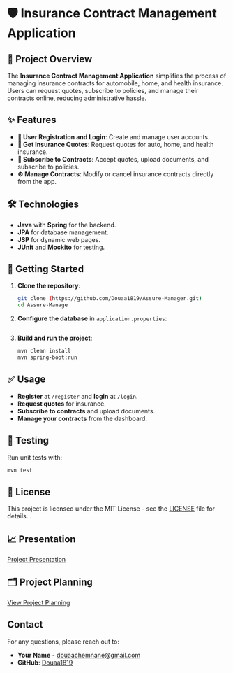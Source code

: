 # 🛡️ Insurance Contract Management Application

## 🚀 Project Overview
The **Insurance Contract Management Application** simplifies the process of managing insurance contracts for automobile, home, and health insurance. Users can request quotes, subscribe to policies, and manage their contracts online, reducing administrative hassle.

## ✨ Features
- **🔐 User Registration and Login**: Create and manage user accounts.
- **📄 Get Insurance Quotes**: Request quotes for auto, home, and health insurance.
- **📝 Subscribe to Contracts**: Accept quotes, upload documents, and subscribe to policies.
- **⚙️ Manage Contracts**: Modify or cancel insurance contracts directly from the app.

## 🛠️ Technologies
- **Java** with **Spring** for the backend.
- **JPA** for database management.
- **JSP** for dynamic web pages.
- **JUnit** and **Mockito** for testing.

## 🏁 Getting Started
1. **Clone the repository**:
    ```bash
    git clone (https://github.com/Douaa1819/Assure-Manager.git)
    cd Assure-Manage
    ```
2. **Configure the database** in `application.properties`:
    ```properties

    ```
3. **Build and run the project**:
    ```bash
    mvn clean install
    mvn spring-boot:run
    ```

## ✅ Usage
- **Register** at `/register` and **login** at `/login`.
- **Request quotes** for insurance.
- **Subscribe to contracts** and upload documents.
- **Manage your contracts** from the dashboard.

## 🧪 Testing
Run unit tests with:
```bash
mvn test
```

## 📜 License
This project is licensed under the MIT License - see the [LICENSE](LICENSE) file for details.
.

## 📈 Presentation
[Project Presentation](https://www.canva.com/design/DAGUNfTqxDU/VvG_1ONTO8RF9ChLAAf9Bg/edit?utm_content=DAGUNfTqxDU&utm_campaign=designshare&utm_medium=link2&utm_source=sharebutton)

## 🗂️ Project Planning
[View Project Planning](https://douaa123.atlassian.net/jira/software/c/projects/AM/boards/13/backlog?epics=visible)

## Contact
For any questions, please reach out to:

- **Your Name** - [douaachemnane@gmail.com](mailto:douaachemnane@gmail.com)
- **GitHub**: [Douaa1819](https://github.com/Douaa1819)

